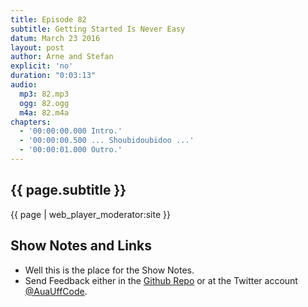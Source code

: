 ```yaml
---
title: Episode 82
subtitle: Getting Started Is Never Easy
datum: March 23 2016
layout: post
author: Arne and Stefan
explicit: 'no'
duration: "0:03:13"
audio:
  mp3: 82.mp3
  ogg: 82.ogg
  m4a: 82.m4a
chapters:
  - '00:00:00.000 Intro.'
  - '00:00:00.500 ... Shoubidoubidoo ...'
  - '00:00:01.000 Outro.'
---
```


## {{ page.subtitle }}

{{ page | web_player_moderator:site }}

## Show Notes and Links

  * Well this is the place for the Show Notes.
  * Send Feedback either in the [Github Repo](https://github.com/haslinger/jekyll-octopod) or at the Twitter account [@AuaUffCode](http://twitter.com/@AuaUffCode).
